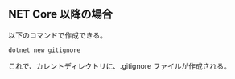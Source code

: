 ## NET Core 以降の場合

以下のコマンドで作成できる。

```
dotnet new gitignore
```

これで、カレントディレクトリに、.gitignore ファイルが作成される。
